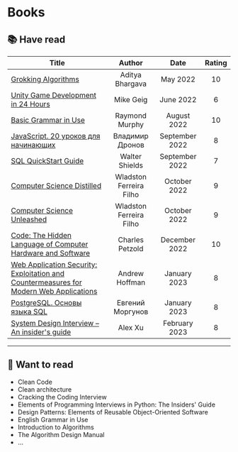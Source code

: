 # Books

## :books: Have read

| Title                                                                                                                                                                                                                                                             |         Author          |      Date      | Rating |
|-------------------------------------------------------------------------------------------------------------------------------------------------------------------------------------------------------------------------------------------------------------------|:-----------------------:|:--------------:|:------:|
| [Grokking Algorithms](https://www.amazon.com/Grokking-Algorithms-illustrated-programmers-curious/dp/1617292230/ref=sr_1_1?crid=1R1CZ0YICAKIA&keywords=Grokking+Algorithms&qid=1678545314&s=books&sprefix=grokking+algorithms%2Cstripbooks-intl-ship%2C209&sr=1-1) |     Aditya Bhargava     |    May 2022    |   10   |
| [Unity Game Development in 24 Hours](https://www.amazon.com/Unity-Development-Hours-Teach-Yourself/dp/0672336960)                                                                                                                                                 |        Mike Geig        |   June 2022    |   6    |
| [Basic Grammar in Use](https://www.amazon.com/Basic-Grammar-Students-Book-Answers/dp/1316646742/ref=sr_1_5?crid=TJSY3OLRP7B2&keywords=Grammar+in+Use&qid=1678545447&s=books&sprefix=grammar+in+use%2Cstripbooks-intl-ship%2C217&sr=1-5)                           |     Raymond Murphy      |  August 2022   |   10   |
| [JavaScript. 20 уроков для начинающих](https://bhv.ru/product/javascript-20-urokov-dlya-nachinayushhih/)                                                                                                                                                          |     Владимир Дронов     | September 2022 |   8    |
| [SQL QuickStart Guide](https://www.amazon.com/SQL-QuickStart-Guide-Simplified-Manipulating/dp/1945051752)                                                                                                                                                         |     Walter Shields      | September 2022 |   7    |
| [Computer Science Distilled](https://www.amazon.com/Computer-Science-Distilled-Computational-Problems/dp/0997316020)                                                                                                                                              | Wladston Ferreira Filho |  October 2022  |   9    |
| [Computer Science Unleashed](https://www.amazon.com/Computer-Science-Unleashed-Harness-Computational/dp/0997316055)                                                                                                                                               | Wladston Ferreira Filho |  October 2022  |   9    |
| [Code: The Hidden Language of Computer Hardware and Software](https://www.amazon.com/Code-Language-Computer-Hardware-Software/dp/0735611319)                                                                                                                      |     Charles Petzold     | December 2022  |   10   |
| [Web Application Security: Exploitation and Countermeasures for Modern Web Applications](https://www.amazon.com/Web-Application-Security-Exploitation-Countermeasures/dp/1492053112/ref=sr_1_1?keywords=Web+Application+Security&qid=1678546588&sr=8-1)           |     Andrew Hoffman      |  January 2023  |   8    |
| [PostgreSQL. Основы языка SQL](https://www.postgrespro.ru/education/books/sqlprimer)                                                                                                                                                                              |    Евгений Моргунов     |  January 2023  |   8    |
| [System Design Interview – An insider's guide](https://www.amazon.com/System-Design-Interview-insiders-Second/dp/B08CMF2CQF/ref=sr_1_2?keywords=system+design+interview&qid=1678546910&sprefix=system+d%2Caps%2C264&sr=8-2)                                       |         Alex Xu         | February 2023  |   8    |

---

## :scroll: Want to read

* Clean Code
* Clean architecture
* Cracking the Coding Interview
* Elements of Programming Interviews in Python: The Insiders' Guide
* Design Patterns: Elements of Reusable Object-Oriented Software
* English Grammar in Use
* Introduction to Algorithms
* The Algorithm Design Manual
* ...


